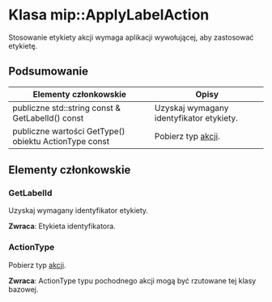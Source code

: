 # <a name="class-mipapplylabelaction"></a>Klasa mip::ApplyLabelAction 
Stosowanie etykiety akcji wymaga aplikacji wywołującej, aby zastosować etykietę.
  
## <a name="summary"></a>Podsumowanie
 Elementy członkowskie                        | Opisy                                
--------------------------------|---------------------------------------------
 publiczne std::string const & GetLabelId() const  |  Uzyskaj wymagany identyfikator etykiety.
 publiczne wartości GetType() obiektu ActionType const  |  Pobierz typ [akcji](class_mip_action.md).
  
## <a name="members"></a>Elementy członkowskie
  
### <a name="getlabelid"></a>GetLabelId
Uzyskaj wymagany identyfikator etykiety.

  
**Zwraca**: Etykieta identyfikatora.
  
### <a name="actiontype"></a>ActionType
Pobierz typ [akcji](class_mip_action.md).

  
**Zwraca**: ActionType typu pochodnego akcji mogą być rzutowane tej klasy bazowej.
